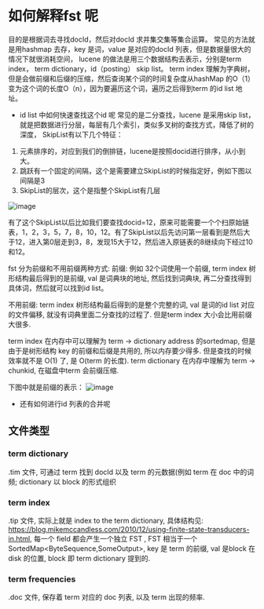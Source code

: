 
# 如何解释fst 呢

目的是根据词去寻找docId，然后对docId 求并集交集等集合运算。
常见的方法就是用hashmap 去存，key 是词，value 是对应的docId 列表，但是数据量很大的情况下就很消耗空间，
lucene 的做法是用三个数据结构去表示，分别是term index， term dictionary，id（posting） skip list。
term index 理解为字典树，但是会做前缀和后缀的压缩，然后查询某个词的时间复杂度从hashMap 的O（1）变为这个词的长度O（n），因为要遍历这个词，遍历之后得到term 的id list 地址。

* id list 中如何快速查找这个id 呢
常见的是二分查找，lucene 是采用skip list，就是把数据进行分层，每层有几个索引，类似多叉树的查找方式，降低了树的深度，
SkipList有以下几个特征：
1. 元素排序的，对应到我们的倒排链，lucene是按照docid进行排序，从小到大。
2. 跳跃有一个固定的间隔，这个是需要建立SkipList的时候指定好，例如下图以间隔是3
3. SkipList的层次，这个是指整个SkipList有几层

![image](https://user-images.githubusercontent.com/20329409/220820989-e70f9ae4-b868-4734-a56b-e5d3984e2182.png)


有了这个SkipList以后比如我们要查找docid=12，原来可能需要一个个扫原始链表，1，2，3，5，7，8，10，12。有了SkipList以后先访问第一层看到是然后大于12，进入第0层走到3，8，发现15大于12，然后进入原链表的8继续向下经过10和12。

fst 分为前缀和不用前缀两种方式: 
前缀: 
例如 32个词使用一个前缀, term index 树形结构最后得到的是前缀, val 是词典块的地址, 然后找到词典块, 再二分查找得到具体词，然后就可以找到id list。

不用前缀: term index 树形结构最后得到的是整个完整的词, val 是词的id list 对应的文件偏移, 就没有词典里面二分查找的过程了. 但是term index 大小会比用前缀大很多. 

term index 在内存中可以理解为 term -> dictionary address 的sortedmap, 但是由于是树形结构 key 的前缀和后缀是共用的, 所以内存要少得多. 但是查找的时候效率就不是 O(1) 了, 是 O(term 的长度). 
term dictionary 在内存中理解为 term -> chunkid, 在磁盘中term 会前缀压缩. 

下图中就是前缀的表示：
![image](https://user-images.githubusercontent.com/20329409/220820606-709b3d3b-b9e6-4af3-b381-e1787482d2f1.png)

* 还有如何进行id 列表的合并呢


## 文件类型


### term dictionary
.tim 文件, 可通过 term 找到 docId 以及 term 的元数据(例如 term 在 doc 中的词频; 
dictionary 以 block 的形式组织

### term index
.tip 文件, 实际上就是 index to the term dictionary, 具体结构见: https://blog.mikemccandless.com/2010/12/using-finite-state-transducers-in.html,
每一个 field 都会产生一个独立 FST , 
FST 相当于一个 SortedMap<ByteSequence,SomeOutput>, key 是 term 的前缀, val 是block 在 disk 的位置, block 即 term dictionary 提到的.  

### term frequencies
.doc 文件, 保存着 term 对应的 doc 列表, 以及 term 出现的频率. 

